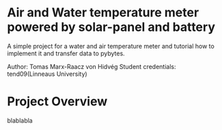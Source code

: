 # Air and Water temperature meter powered by solar-panel and battery
A simple project for a water and air temperature meter and tutorial how to implement it and transfer data to pybytes.

Author: Tomas Marx-Raacz von Hidvég
Student credentials: tend09(Linneaus University)


# Project Overview
blablabla
